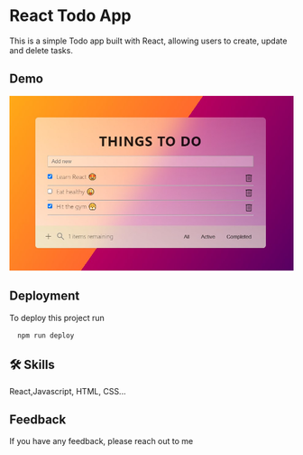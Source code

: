 
# React Todo App


This is a simple Todo app built with React, allowing users to create, update and delete tasks.

## Demo

![Screenshot](./my-test-app/src/assets/ScreenShot.jpg)


## Deployment

To deploy this project run

```bash
  npm run deploy
```


## 🛠 Skills
React,Javascript, HTML, CSS...


## Feedback

If you have any feedback, please reach out to me



